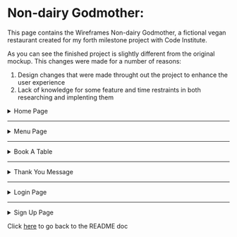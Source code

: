 # Non-dairy Godmother: 

This page contains the Wireframes Non-dairy Godmother, a fictional vegan restaurant created for my forth milestone project with Code Institute.

As you can see the finished project is slightly different from the original mockup. This changes were made for a number of reasons:
 1. Design changes that were made throught out the project to enhance the user experience
 1. Lack of knowledge for some feature and time restraints in both researching and implenting them

<details>
<summary>Home Page</summary>

![Home Page](/static/documents/wireframes/home_page.png)
</details>

***

<details>
<summary>Menu Page</summary>

![Menu Page](/static/documents/wireframes/menus.png)
</details>

***

<details>
<summary>Book A Table</summary>

![Book A Table](/static/documents/wireframes/book_a_table.png)
</details>

***

<details>
<summary>Thank You Message</summary>

![Thank You Message](/static/documents/wireframes/thank_you_message.png)
</details>

***

<details>
<summary>Login Page</summary>

![Login Page](/static/documents/wireframes/login_page.png)
</details>

***

<details>
<summary>Sign Up Page</summary>

![Sign Up Page](/static/documents/wireframes/sign_up_page.png)
</details>

Click [here](/README.md) to go back to the README doc